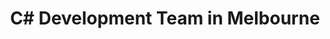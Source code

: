 ---
title: C# Development Team in Melbourne
permalink: /landings/locations/melbourne/developer/c-
technology: C#
location: Melbourne
---